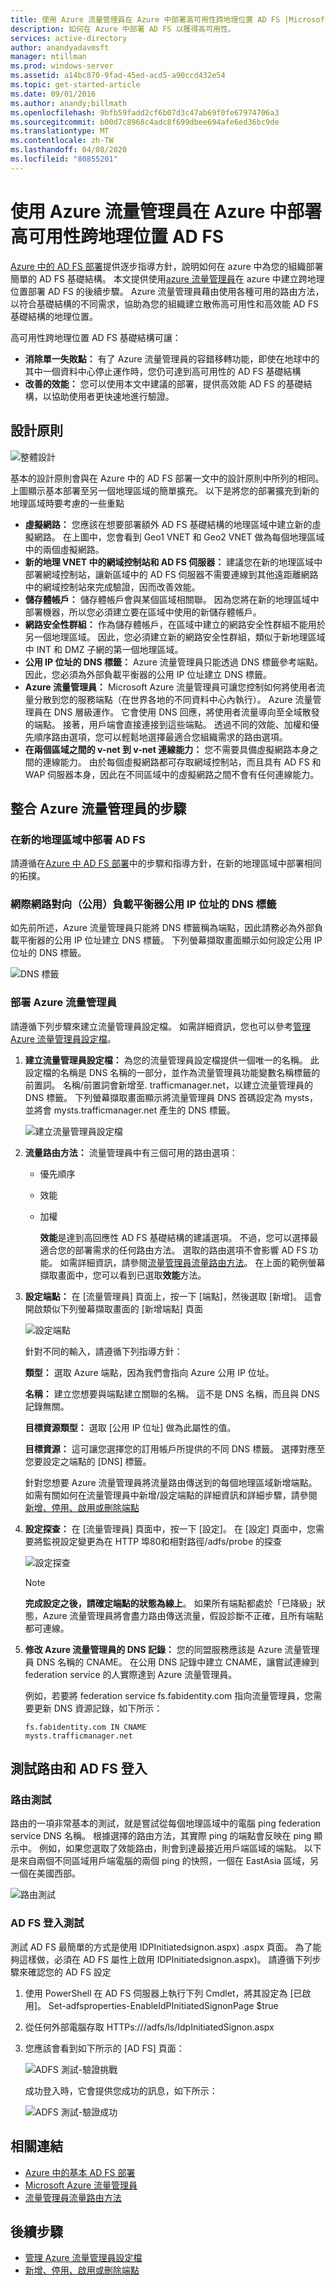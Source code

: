 ```yaml
---
title: 使用 Azure 流量管理員在 Azure 中部署高可用性跨地理位置 AD FS |Microsoft Docs
description: 如何在 Azure 中部署 AD FS 以獲得高可用性。
services: active-directory
author: anandyadavmsft
manager: mtillman
ms.prod: windows-server
ms.assetid: a14bc870-9fad-45ed-acd5-a90ccd432e54
ms.topic: get-started-article
ms.date: 09/01/2016
ms.author: anandy;billmath
ms.openlocfilehash: 9bfb59fadd2cf6b07d3c47ab69f0fe67974706a3
ms.sourcegitcommit: b00d7c8968c4adc8f699dbee694afe6ed36bc9de
ms.translationtype: MT
ms.contentlocale: zh-TW
ms.lasthandoff: 04/08/2020
ms.locfileid: "80855201"
---
```

# <a name="high-availability-cross-geographic-ad-fs-deployment-in-azure-with-azure-traffic-manager"></a>使用 Azure 流量管理員在 Azure 中部署高可用性跨地理位置 AD FS
[Azure 中的 AD FS 部署](how-to-connect-fed-azure-adfs.md)提供逐步指導方針，說明如何在 azure 中為您的組織部署簡單的 AD FS 基礎結構。 本文提供使用[azure 流量管理員](https://docs.microsoft.com/azure/traffic-manager/)在 azure 中建立跨地理位置部署 AD FS 的後續步驟。 Azure 流量管理員藉由使用各種可用的路由方法，以符合基礎結構的不同需求，協助為您的組織建立散佈高可用性和高效能 AD FS 基礎結構的地理位置。

高可用性跨地理位置 AD FS 基礎結構可讓：

* **消除單一失敗點：** 有了 Azure 流量管理員的容錯移轉功能，即使在地球中的其中一個資料中心停止運作時，您仍可達到高可用性的 AD FS 基礎結構
* **改善的效能：** 您可以使用本文中建議的部署，提供高效能 AD FS 的基礎結構，以協助使用者更快速地進行驗證。 

## <a name="design-principles"></a>設計原則
![整體設計](./media/active-directory-adfs-in-azure-with-azure-traffic-manager/blockdiagram.png)

基本的設計原則會與在 Azure 中的 AD FS 部署一文中的設計原則中所列的相同。 上圖顯示基本部署至另一個地理區域的簡單擴充。 以下是將您的部署擴充到新的地理區域時要考慮的一些重點

* **虛擬網路：** 您應該在想要部署額外 AD FS 基礎結構的地理區域中建立新的虛擬網路。 在上圖中，您會看到 Geo1 VNET 和 Geo2 VNET 做為每個地理區域中的兩個虛擬網路。
* **新的地理 VNET 中的網域控制站和 AD FS 伺服器：** 建議您在新的地理區域中部署網域控制站，讓新區域中的 AD FS 伺服器不需要連線到其他遠距離網路中的網域控制站來完成驗證，因而改善效能。
* **儲存體帳戶：** 儲存體帳戶會與某個區域相關聯。 因為您將在新的地理區域中部署機器，所以您必須建立要在區域中使用的新儲存體帳戶。  
* **網路安全性群組：** 作為儲存體帳戶，在區域中建立的網路安全性群組不能用於另一個地理區域。 因此，您必須建立新的網路安全性群組，類似于新地理區域中 INT 和 DMZ 子網的第一個地理區域。
* **公用 IP 位址的 DNS 標籤：** Azure 流量管理員只能透過 DNS 標籤參考端點。 因此，您必須為外部負載平衡器的公用 IP 位址建立 DNS 標籤。
* **Azure 流量管理員：** Microsoft Azure 流量管理員可讓您控制如何將使用者流量分散到您的服務端點（在世界各地的不同資料中心內執行）。 Azure 流量管理員在 DNS 層級運作。 它會使用 DNS 回應，將使用者流量導向至全域散發的端點。 接著，用戶端會直接連接到這些端點。 透過不同的效能、加權和優先順序路由選項，您可以輕鬆地選擇最適合您組織需求的路由選項。 
* **在兩個區域之間的 v-net 到 v-net 連線能力：** 您不需要具備虛擬網路本身之間的連線能力。 由於每個虛擬網路都可存取網域控制站，而且具有 AD FS 和 WAP 伺服器本身，因此在不同區域中的虛擬網路之間不會有任何連線能力。 

## <a name="steps-to-integrate-azure-traffic-manager"></a>整合 Azure 流量管理員的步驟
### <a name="deploy-ad-fs-in-the-new-geographical-region"></a>在新的地理區域中部署 AD FS
請遵循在[Azure 中 AD FS 部署](how-to-connect-fed-azure-adfs.md)中的步驟和指導方針，在新的地理區域中部署相同的拓撲。

### <a name="dns-labels-for-public-ip-addresses-of-the-internet-facing-public-load-balancers"></a>網際網路對向（公用）負載平衡器公用 IP 位址的 DNS 標籤
如先前所述，Azure 流量管理員只能將 DNS 標籤稱為端點，因此請務必為外部負載平衡器的公用 IP 位址建立 DNS 標籤。 下列螢幕擷取畫面顯示如何設定公用 IP 位址的 DNS 標籤。 

![DNS 標籤](./media/active-directory-adfs-in-azure-with-azure-traffic-manager/eastfabstsdnslabel.png)

### <a name="deploying-azure-traffic-manager"></a>部署 Azure 流量管理員
請遵循下列步驟來建立流量管理員設定檔。 如需詳細資訊，您也可以參考[管理 Azure 流量管理員設定檔](https://docs.microsoft.com/azure/traffic-manager/traffic-manager-manage-profiles)。

1. **建立流量管理員設定檔：** 為您的流量管理員設定檔提供一個唯一的名稱。 此設定檔的名稱是 DNS 名稱的一部分，並作為流量管理員功能變數名稱標籤的前置詞。 名稱/前置詞會新增至. trafficmanager.net，以建立流量管理員的 DNS 標籤。 下列螢幕擷取畫面顯示將流量管理員 DNS 首碼設定為 mysts，並將會 mysts.trafficmanager.net 產生的 DNS 標籤。 
   
    ![建立流量管理員設定檔](./media/active-directory-adfs-in-azure-with-azure-traffic-manager/trafficmanager01.png)
2. **流量路由方法：** 流量管理員中有三個可用的路由選項：
   
   * 優先順序 
   * 效能
   * 加權
     
     **效能**是達到高回應性 AD FS 基礎結構的建議選項。 不過，您可以選擇最適合您的部署需求的任何路由方法。 選取的路由選項不會影響 AD FS 功能。 如需詳細資訊，請參閱[流量管理員流量路由方法](https://docs.microsoft.com/azure/traffic-manager/traffic-manager-routing-methods)。 在上面的範例螢幕擷取畫面中，您可以看到已選取**效能**方法。
3. **設定端點：** 在 [流量管理員] 頁面上，按一下 [端點]，然後選取 [新增]。 這會開啟類似下列螢幕擷取畫面的 [新增端點] 頁面
   
   ![設定端點](./media/active-directory-adfs-in-azure-with-azure-traffic-manager/eastfsendpoint.png)
   
   針對不同的輸入，請遵循下列指導方針：
   
   **類型：** 選取 Azure 端點，因為我們會指向 Azure 公用 IP 位址。
   
   **名稱：** 建立您想要與端點建立關聯的名稱。 這不是 DNS 名稱，而且與 DNS 記錄無關。
   
   **目標資源類型：** 選取 [公用 IP 位址] 做為此屬性的值。 
   
   **目標資源：** 這可讓您選擇您的訂用帳戶所提供的不同 DNS 標籤。 選擇對應至您要設定之端點的 [DNS] 標籤。
   
   針對您想要 Azure 流量管理員將流量路由傳送到的每個地理區域新增端點。
   如需有關如何在流量管理員中新增/設定端點的詳細資訊和詳細步驟，請參閱[新增、停用、啟用或刪除端點](https://docs.microsoft.com/azure/traffic-manager/traffic-manager-manage-endpoints)
4. **設定探查：** 在 [流量管理員] 頁面中，按一下 [設定]。 在 [設定] 頁面中，您需要將監視設定變更為在 HTTP 埠80和相對路徑/adfs/probe 的探查
   
    ![設定探查](./media/active-directory-adfs-in-azure-with-azure-traffic-manager/mystsconfig.png) 
   
   > [!NOTE]
   > **完成設定之後，請確定端點的狀態為線上**。 如果所有端點都處於「已降級」狀態，Azure 流量管理員將會盡力路由傳送流量，假設診斷不正確，且所有端點都可連線。
   > 
   > 
5. **修改 Azure 流量管理員的 DNS 記錄：** 您的同盟服務應該是 Azure 流量管理員 DNS 名稱的 CNAME。 在公用 DNS 記錄中建立 CNAME，讓嘗試連線到 federation service 的人實際達到 Azure 流量管理員。
   
    例如，若要將 federation service fs.fabidentity.com 指向流量管理員，您需要更新 DNS 資源記錄，如下所示：
   
    <code>fs.fabidentity.com IN CNAME mysts.trafficmanager.net</code>

## <a name="test-the-routing-and-ad-fs-sign-in"></a>測試路由和 AD FS 登入
### <a name="routing-test"></a>路由測試
路由的一項非常基本的測試，就是嘗試從每個地理區域中的電腦 ping federation service DNS 名稱。 根據選擇的路由方法，其實際 ping 的端點會反映在 ping 顯示中。 例如，如果您選取了效能路由，則會到達最接近用戶端區域的端點。 以下是來自兩個不同區域用戶端電腦的兩個 ping 的快照，一個在 EastAsia 區域，另一個在美國西部。 

![路由測試](./media/active-directory-adfs-in-azure-with-azure-traffic-manager/pingtest.png)

### <a name="ad-fs-sign-in-test"></a>AD FS 登入測試
測試 AD FS 最簡單的方式是使用 IDPInitiatedsignon.aspx) .aspx 頁面。 為了能夠這樣做，必須在 AD FS 屬性上啟用 IDPInitiatedsignon.aspx)。 請遵循下列步驟來確認您的 AD FS 設定

1. 使用 PowerShell 在 AD FS 伺服器上執行下列 Cmdlet，將其設定為 [已啟用]。 
   Set-adfsproperties-EnableIdPInitiatedSignonPage $true
2. 從任何外部電腦存取 HTTPs://<yourfederationservicedns>/adfs/ls/IdpInitiatedSignon.aspx
3. 您應該會看到如下所示的 [AD FS] 頁面：
   
    ![ADFS 測試-驗證挑戰](./media/active-directory-adfs-in-azure-with-azure-traffic-manager/adfstest1.png)
   
    成功登入時，它會提供您成功的訊息，如下所示：
   
    ![ADFS 測試-驗證成功](./media/active-directory-adfs-in-azure-with-azure-traffic-manager/adfstest2.png)

## <a name="related-links"></a>相關連結
* [Azure 中的基本 AD FS 部署](how-to-connect-fed-azure-adfs.md)
* [Microsoft Azure 流量管理員](https://docs.microsoft.com/azure/traffic-manager/)
* [流量管理員流量路由方法](https://docs.microsoft.com/azure/traffic-manager/traffic-manager-routing-methods)

## <a name="next-steps"></a>後續步驟
* [管理 Azure 流量管理員設定檔](https://docs.microsoft.com/azure/traffic-manager/traffic-manager-manage-profiles)
* [新增、停用、啟用或刪除端點](https://docs.microsoft.com/azure/traffic-manager/traffic-manager-manage-endpoints) 


